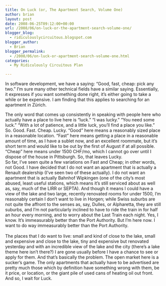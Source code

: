 ```yaml
---
title: On Luck (or, The Apartment Search, Volume One)
author: brian
layout: post
date: 2008-06-25T09:12:00+00:00
url: /2008/06/on-luck-or-the-apartment-search-volume-one/
blogger_blog:
  - ridiculouslycircuitous.blogspot.com
blogger_author:
  - Brian
blogger_permalink:
  - /2008/06/on-luck-or-apartment-search-volume-one.html
categories:
  - My Ridiculously Circuitous Plan

---
```

In software development, we have a saying: &#8220;Good, fast, cheap: pick any two.&#8221; I&#8217;m sure many other technical fields have a similar saying. Essentially, it expresses if you want something done right, it&#8217;s either going to take a while or be expensive. I am finding that this applies to searching for an apartment in Zürich. 

<div>
</div>

<div>
  The only word that comes up consistently in speaking with people here who actually have a place to live here is &#8220;luck.&#8221; &#8220;I was lucky.&#8221; &#8220;You need some luck.&#8221; &#8220;With a lot of patience, and a little luck, you&#8217;ll find a place you like.&#8221; So. Good. Fast. Cheap. Lucky. &#8220;Good&#8221; here means a reasonably sized place in a reasonable location. &#8220;Fast&#8221; here means getting a place in a reasonable amount of time, as I have a sublet now, and an excellent roommate, but it&#8217;s short term and would like to be out by the first of August if at all possible. &#8220;Cheap&#8221; here means under 1500 CHF/mo, which I cannot go over until I dispose of the house in Pittsburgh. So, that leaves Lucky.
</div>

<div>
</div>

<div>
  So far, I&#8217;ve seen quite a few variations on Fast and Cheap; in other words, not Good. I have decided that I do not want an apartment that is actually a Renault dealership (I&#8217;ve seen two of these actually). I do not want an apartment that is actually Bahnhof Wipkingen (one of the city&#8217;s most abused, least useful stations, which means it&#8217;s still serviced about as well as, say, much of the LIRR or SEPTA). And though it means I could have a view of the lake and two large, recently renovated rooms for under 1500, I&#8217;m reasonably certain I don&#8217;t want to live in Horgen; while Swiss suburbs are not quite the affront to the senses as, say, Dulles, or Alpharetta, they are still suburbs, and I&#8217;m not particularly inclined to have to ride the train in for half an hour every morning, and to worry about the Last Train each night. <span>Yes, I know. It&#8217;s immeasurably better than the Port Authority. But I&#8217;m here now. I want to do </span><span><span>way</span></span><span> immeasurably better than the Port Authority.</span>
</div>

<div>
  <span><br /></span>
</div>

<div>
  The places that I do want to live: small and kind of close to the lake, small and expensive and close to the lake, tiny and expensive but renovated yesterday and with an <span>incredible</span> view of the lake and the city <span>(there&#8217;s a lake theme here isn&#8217;t there?) </span>I are gone usually before I have a chance to see or apply for them. And that&#8217;s basically the problem. The open market here is a sucker&#8217;s game. The only apartments that actually have to be advertised are pretty much those which by definition have something wrong with them, be it price, or location, or the giant pile of used cans of heating oil out front. 
</div>

<div>
  <div>
  </div>
  
  <div>
    And so, I wait for Luck.
  </div>
</div>